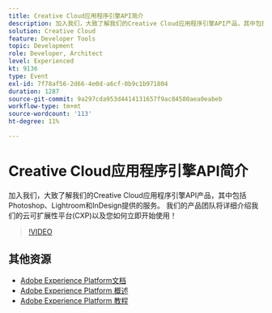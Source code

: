 ```yaml
---
title: Creative Cloud应用程序引擎API简介
description: 加入我们，大致了解我们的Creative Cloud应用程序引擎API产品，其中包括Photoshop、Lightroom和InDesign提供的服务。 我们的产品团队将详细介绍我们的云可扩展性平台(CXP)以及您如何立即开始使用！
solution: Creative Cloud
feature: Developer Tools
topic: Development
role: Developer, Architect
level: Experienced
kt: 9136
type: Event
exl-id: 7f78af56-2d66-4e0d-a6cf-0b9c1b971804
duration: 1287
source-git-commit: 9a297cda953d4414131657f9ac84580aea0eabeb
workflow-type: tm+mt
source-wordcount: '113'
ht-degree: 11%

---
```


# Creative Cloud应用程序引擎API简介

加入我们，大致了解我们的Creative Cloud应用程序引擎API产品，其中包括Photoshop、Lightroom和InDesign提供的服务。 我们的产品团队将详细介绍我们的云可扩展性平台(CXP)以及您如何立即开始使用！

>[!VIDEO](https://video.tv.adobe.com/v/337594/?quality=12&learn=on&hidetitle=true)

## 其他资源

- [Adobe Experience Platform文档](https://experienceleague.adobe.com/docs/experience-platform.html)
- [Adobe Experience Platform 概述](https://experienceleague.adobe.com/docs/experience-platform/landing/home.html?lang=zh-Hans)
- [Adobe Experience Platform 教程](https://experienceleague.adobe.com/docs/platform-learn/tutorials/overview.html?lang=en)
